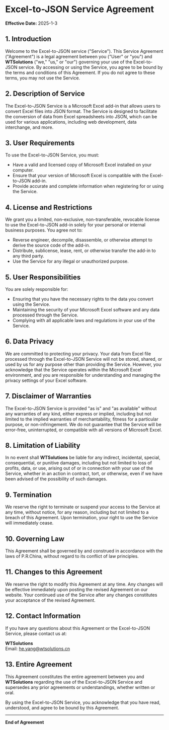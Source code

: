 # Excel-to-JSON Service Agreement

**Effective Date:** 2025-1-3

## 1. Introduction

Welcome to the Excel-to-JSON service ("Service"). This Service Agreement ("Agreement") is a legal agreement between you ("User" or "you") and **WTSolutions** ("we," "us," or "our") governing your use of the Excel-to-JSON service. By accessing or using the Service, you agree to be bound by the terms and conditions of this Agreement. If you do not agree to these terms, you may not use the Service.

## 2. Description of Service

The Excel-to-JSON Service is a Microsoft Excel add-in that allows users to convert Excel files into JSON format. The Service is designed to facilitate the conversion of data from Excel spreadsheets into JSON, which can be used for various applications, including web development, data interchange, and more.

## 3. User Requirements

To use the Excel-to-JSON Service, you must:
- Have a valid and licensed copy of Microsoft Excel installed on your computer.
- Ensure that your version of Microsoft Excel is compatible with the Excel-to-JSON add-in.
- Provide accurate and complete information when registering for or using the Service.

<script async src="https://pagead2.googlesyndication.com/pagead/js/adsbygoogle.js?client=ca-pub-8772217510669640"
     crossorigin="anonymous"></script>
<ins class="adsbygoogle"
     style="display:block; text-align:center;"
     data-ad-layout="in-article"
     data-ad-format="fluid"
     data-ad-client="ca-pub-8772217510669640"
     data-ad-slot="2653271427"></ins>
<script>
     (adsbygoogle = window.adsbygoogle || []).push({});
</script>

## 4. License and Restrictions

We grant you a limited, non-exclusive, non-transferable, revocable license to use the Excel-to-JSON add-in solely for your personal or internal business purposes. You agree not to:
- Reverse engineer, decompile, disassemble, or otherwise attempt to derive the source code of the add-in.
- Distribute, sublicense, lease, rent, or otherwise transfer the add-in to any third party.
- Use the Service for any illegal or unauthorized purpose.

## 5. User Responsibilities

You are solely responsible for:
- Ensuring that you have the necessary rights to the data you convert using the Service.
- Maintaining the security of your Microsoft Excel software and any data processed through the Service.
- Complying with all applicable laws and regulations in your use of the Service.

## 6. Data Privacy

We are committed to protecting your privacy. Your data from Excel file processed through the Excel-to-JSON Service will not be stored, shared, or used by us for any purpose other than providing the Service. However, you acknowledge that the Service operates within the Microsoft Excel environment, and you are responsible for understanding and managing the privacy settings of your Excel software.

## 7. Disclaimer of Warranties

The Excel-to-JSON Service is provided "as is" and "as available" without any warranties of any kind, either express or implied, including but not limited to the implied warranties of merchantability, fitness for a particular purpose, or non-infringement. We do not guarantee that the Service will be error-free, uninterrupted, or compatible with all versions of Microsoft Excel.

## 8. Limitation of Liability

In no event shall **WTSolutions** be liable for any indirect, incidental, special, consequential, or punitive damages, including but not limited to loss of profits, data, or use, arising out of or in connection with your use of the Service, whether in an action in contract, tort, or otherwise, even if we have been advised of the possibility of such damages.

## 9. Termination

We reserve the right to terminate or suspend your access to the Service at any time, without notice, for any reason, including but not limited to a breach of this Agreement. Upon termination, your right to use the Service will immediately cease.

## 10. Governing Law

This Agreement shall be governed by and construed in accordance with the laws of P.R.China, without regard to its conflict of law principles.

## 11. Changes to this Agreement

We reserve the right to modify this Agreement at any time. Any changes will be effective immediately upon posting the revised Agreement on our website. Your continued use of the Service after any changes constitutes your acceptance of the revised Agreement.

## 12. Contact Information

If you have any questions about this Agreement or the Excel-to-JSON Service, please contact us at:

**WTSolutions**  
Email: [he.yang@wtsolutions.cn](mailto:he.yang@wtsolutions.cn)  

## 13. Entire Agreement

This Agreement constitutes the entire agreement between you and **WTSolutions** regarding the use of the Excel-to-JSON Service and supersedes any prior agreements or understandings, whether written or oral.

By using the Excel-to-JSON Service, you acknowledge that you have read, understood, and agree to be bound by this Agreement.

---

**End of Agreement**
